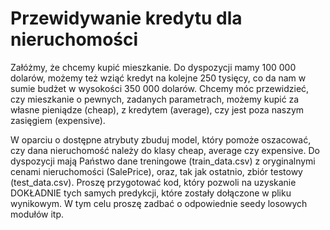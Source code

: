 # Przewidywanie kredytu dla nieruchomości

Załóżmy, że chcemy kupić mieszkanie. Do dyspozycji mamy 100 000 dolarów, możemy też wziąć kredyt na kolejne 250 tysięcy, co da nam w sumie budżet w wysokości 350 000 dolarów. Chcemy móc przewidzieć, czy mieszkanie o pewnych, zadanych parametrach, możemy kupić za własne pieniądze (cheap), z kredytem (average), czy jest poza naszym zasięgiem (expensive).

W oparciu o dostępne atrybuty zbuduj model, który pomoże oszacować, czy dana nieruchomość należy do klasy cheap, average czy expensive. Do dyspozycji mają Państwo dane treningowe (train_data.csv) z oryginalnymi cenami nieruchomości (SalePrice), oraz, tak jak ostatnio, zbiór testowy (test_data.csv).
Proszę przygotować kod, który pozwoli na uzyskanie DOKŁADNIE tych samych predykcji, które zostały dołączone w pliku wynikowym. W tym celu proszę zadbać o odpowiednie seedy losowych modułów itp.
